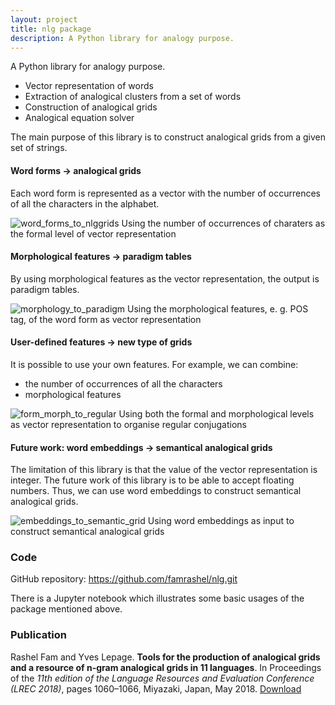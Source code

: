 ```yaml
---
layout: project
title: nlg package
description: A Python library for analogy purpose.
---
```


A Python library for analogy purpose.
- Vector representation of words
- Extraction of analogical clusters from a set of words
- Construction of analogical grids
- Analogical equation solver

The main purpose of this library is to construct analogical grids from a given set of strings.

#### Word forms → analogical grids
Each word form is represented as a vector with
the number of occurrences of all the characters in the alphabet.

<!-- ![Word forms to analogical grids]({{site.url}}/img/projects/word_to_grid.png) -->

<img src="{{ site.baseurl }}/img/projects/word_to_grid.png" alt="word_forms_to_nlggrids">
<span class="caption text-muted">
	Using the number of occurrences of charaters as the formal level of vector representation
</span>

#### Morphological features → paradigm tables
By using morphological features as the vector representation,
the output is paradigm tables.

<img src="{{ site.baseurl }}/img/projects/morph_to_paratab.png" alt="morphology_to_paradigm">
<span class="caption text-muted">
	Using the morphological features, e. g. POS tag, of the word form as vector representation
</span>

#### User-defined features → new type of grids
It is possible to use your own features.
For example, we can combine:
- the number of occurrences of all the characters
- morphological features

<img src="{{ site.baseurl }}/img/projects/form+morph.png" alt="form_morph_to_regular">
<span class="caption text-muted">
	Using both the formal and morphological levels as vector representation to organise regular conjugations
</span>

#### Future work: word embeddings → semantical analogical grids
The limitation of this library is that the value of the vector representation is integer.
The future work of this library is to be able to accept floating numbers.
Thus,
we can use word embeddings to construct semantical analogical grids.

<img src="{{ site.baseurl }}/img/projects/semantic_grid.png" alt="embeddings_to_semantic_grid">
<span class="caption text-muted">
	Using word embeddings as input to construct semantical analogical grids
</span>

### Code
GitHub repository: <https://github.com/famrashel/nlg.git>

There is a Jupyter notebook which illustrates some basic usages of the package mentioned above.

### Publication
Rashel Fam and Yves Lepage.
**Tools for the production of analogical grids and a resource of n-gram analogical grids in 11 languages**.
In Proceedings of the *11th edition of the Language Resources and Evaluation Conference (LREC 2018)*, pages 1060–1066, Miyazaki, Japan, May 2018.
[Download](https://aclanthology.org/L18-1171)